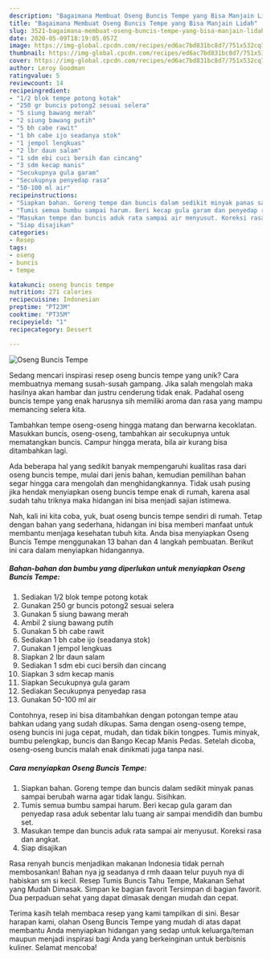 ```yaml
---
description: "Bagaimana Membuat Oseng Buncis Tempe yang Bisa Manjain Lidah"
title: "Bagaimana Membuat Oseng Buncis Tempe yang Bisa Manjain Lidah"
slug: 3521-bagaimana-membuat-oseng-buncis-tempe-yang-bisa-manjain-lidah
date: 2020-05-09T18:19:05.057Z
image: https://img-global.cpcdn.com/recipes/ed6ac7bd831bc8d7/751x532cq70/oseng-buncis-tempe-foto-resep-utama.jpg
thumbnail: https://img-global.cpcdn.com/recipes/ed6ac7bd831bc8d7/751x532cq70/oseng-buncis-tempe-foto-resep-utama.jpg
cover: https://img-global.cpcdn.com/recipes/ed6ac7bd831bc8d7/751x532cq70/oseng-buncis-tempe-foto-resep-utama.jpg
author: Leroy Goodman
ratingvalue: 5
reviewcount: 14
recipeingredient:
- "1/2 blok tempe potong kotak"
- "250 gr buncis potong2 sesuai selera"
- "5 siung bawang merah"
- "2 siung bawang putih"
- "5 bh cabe rawit"
- "1 bh cabe ijo seadanya stok"
- "1 jempol lengkuas"
- "2 lbr daun salam"
- "1 sdm ebi cuci bersih dan cincang"
- "3 sdm kecap manis"
- "Secukupnya gula garam"
- "Secukupnya penyedap rasa"
- "50-100 ml air"
recipeinstructions:
- "Siapkan bahan. Goreng tempe dan buncis dalam sedikit minyak panas sampai berubah warna agar tidak langu. Sisihkan."
- "Tumis semua bumbu sampai harum. Beri kecap gula garam dan penyedap rasa aduk sebentar lalu tuang air sampai mendidih dan bumbu set."
- "Masukan tempe dan buncis aduk rata sampai air menyusut. Koreksi rasa dan angkat."
- "Siap disajikan"
categories:
- Resep
tags:
- oseng
- buncis
- tempe

katakunci: oseng buncis tempe 
nutrition: 271 calories
recipecuisine: Indonesian
preptime: "PT23M"
cooktime: "PT35M"
recipeyield: "1"
recipecategory: Dessert

---
```



![Oseng Buncis Tempe](https://img-global.cpcdn.com/recipes/ed6ac7bd831bc8d7/751x532cq70/oseng-buncis-tempe-foto-resep-utama.jpg)

Sedang mencari inspirasi resep oseng buncis tempe yang unik? Cara membuatnya memang susah-susah gampang. Jika salah mengolah maka hasilnya akan hambar dan justru cenderung tidak enak. Padahal oseng buncis tempe yang enak harusnya sih memiliki aroma dan rasa yang mampu memancing selera kita.

Tambahkan tempe oseng-oseng hingga matang dan berwarna kecoklatan. Masukkan buncis, oseng-oseng, tambahkan air secukupnya untuk mematangkan buncis. Campur hingga merata, bila air kurang bisa ditambahkan lagi.

Ada beberapa hal yang sedikit banyak mempengaruhi kualitas rasa dari oseng buncis tempe, mulai dari jenis bahan, kemudian pemilihan bahan segar hingga cara mengolah dan menghidangkannya. Tidak usah pusing jika hendak menyiapkan oseng buncis tempe enak di rumah, karena asal sudah tahu triknya maka hidangan ini bisa menjadi sajian istimewa.


Nah, kali ini kita coba, yuk, buat oseng buncis tempe sendiri di rumah. Tetap dengan bahan yang sederhana, hidangan ini bisa memberi manfaat untuk membantu menjaga kesehatan tubuh kita. Anda bisa menyiapkan Oseng Buncis Tempe menggunakan 13 bahan dan 4 langkah pembuatan. Berikut ini cara dalam menyiapkan hidangannya.

<!--inarticleads1-->

##### Bahan-bahan dan bumbu yang diperlukan untuk menyiapkan Oseng Buncis Tempe:

1. Sediakan 1/2 blok tempe potong kotak
1. Gunakan 250 gr buncis potong2 sesuai selera
1. Gunakan 5 siung bawang merah
1. Ambil 2 siung bawang putih
1. Gunakan 5 bh cabe rawit
1. Sediakan 1 bh cabe ijo (seadanya stok)
1. Gunakan 1 jempol lengkuas
1. Siapkan 2 lbr daun salam
1. Sediakan 1 sdm ebi cuci bersih dan cincang
1. Siapkan 3 sdm kecap manis
1. Siapkan Secukupnya gula garam
1. Sediakan Secukupnya penyedap rasa
1. Gunakan 50-100 ml air


Contohnya, resep ini bisa ditambahkan dengan potongan tempe atau bahkan udang yang sudah dikupas. Sama dengan oseng-oseng tempe, oseng buncis ini juga cepat, mudah, dan tidak bikin tongpes. Tumis minyak, bumbu pelengkap, buncis dan Bango Kecap Manis Pedas. Setelah dicoba, oseng-oseng buncis malah enak dinikmati juga tanpa nasi. 

<!--inarticleads2-->

##### Cara menyiapkan Oseng Buncis Tempe:

1. Siapkan bahan. Goreng tempe dan buncis dalam sedikit minyak panas sampai berubah warna agar tidak langu. Sisihkan.
1. Tumis semua bumbu sampai harum. Beri kecap gula garam dan penyedap rasa aduk sebentar lalu tuang air sampai mendidih dan bumbu set.
1. Masukan tempe dan buncis aduk rata sampai air menyusut. Koreksi rasa dan angkat.
1. Siap disajikan


Rasa renyah buncis menjadikan makanan Indonesia tidak pernah membosankan! Bahan nya jg seadanya d rmh daaan telur puyuh nya di habiskan sm si kecil. Resep Tumis Buncis Tahu Tempe, Makanan Sehat yang Mudah Dimasak. Simpan ke bagian favorit Tersimpan di bagian favorit. Dua perpaduan sehat yang dapat dimasak dengan mudah dan cepat. 

Terima kasih telah membaca resep yang kami tampilkan di sini. Besar harapan kami, olahan Oseng Buncis Tempe yang mudah di atas dapat membantu Anda menyiapkan hidangan yang sedap untuk keluarga/teman maupun menjadi inspirasi bagi Anda yang berkeinginan untuk berbisnis kuliner. Selamat mencoba!
